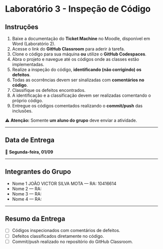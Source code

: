# Laboratório 3 - Inspeção de Código

## Instruções

1. Baixe a documentação do **Ticket Machine** no Moodle, disponível em Word (Laboratório 2).  
2. Acesse o link do **GitHub Classroom** para aderir à tarefa.  
3. Clone o código para sua máquina **ou** utilize o **GitHub Codespaces**.  
4. Abra o projeto e navegue até os códigos onde as classes estão implementadas.  
5. Realize a inspeção do código, **identificando (não corrigindo) os defeitos**.  
6. Todas as ocorrências devem ser sinalizadas com **comentários no código**.  
7. Classifique os defeitos encontrados.  
8. A identificação e a classificação devem ser realizadas comentando o próprio código.  
9. Entregue os códigos comentados realizando o **commit/push** das inclusões.  

⚠️ **Atenção:** Somente **um aluno do grupo** deve enviar a atividade.

---

## Data de Entrega

📅 **Segunda-feira, 01/09**

---

## Integrantes do Grupo

- Nome 1 JOÃO VICTOR SILVA MOTA — RA:  10416614
- Nome 2 — RA:  
- Nome 3 — RA:  
- Nome 4 — RA:  

---

## Resumo da Entrega

- [ ] Códigos inspecionados com comentários de defeitos.  
- [ ] Defeitos classificados diretamente no código.  
- [ ] Commit/push realizado no repositório do GitHub Classroom.  
